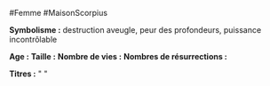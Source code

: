 #Femme #MaisonScorpius

**Symbolisme :** destruction aveugle, peur des profondeurs, puissance incontrôlable

**Age :**
**Taille :**
**Nombre de vies :**
**Nombres de résurrections :**

**Titres :** 
"
"

